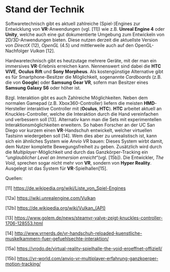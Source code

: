 # Stand der Technik

Softwaretechnisch gibt es aktuell zahlreiche (Spiel-)Engines zur Entwicklung von **VR**-Anwendungen (vgl. [11]) wie z.B. **Unreal Engine 4** oder **Unity**, welche auch eine gut dokumentierte Umgebung zum Entwickeln von 2D/3D-Anwendungen bieten. Diese nutzen derzeit die aktuellste Version von *DirectX* (12), *OpenGL* (4.5) und mittlerweile auch auf den OpenGL-Nachfolger *Vulkan* [12].  

Hardwaretechnisch gibt es heutzutage mehrere Geräte, mit der man ein immersives **VR**-Erlebnis erreichen kann. Nennenswert sind dabei die **HTC VIVE**, **Oculus Rift** und **Sony Morpheus**. Als kostengünstige Alternative gibt es für Smartphone-Besitzer die Möglichkeit, sogenannte *Cardboards* (z.B. die von **Google**) oder **Samsung Gear VR**, sofern man Besitzer eines **Samsung Galaxy S6** oder höher ist. 

Bzgl. Interaktion gibt es auch Zahlreiche Möglichkeiten. Neben dem normalen Gamepad (z.B. Xbox360-Controller) liefern die meisten **HMD**-Hersteller interaktive Controller mit (**Oculus**, **HTC**). **HTC** arbeitet aktuell an Knuckles-Controller, welche die Interaktion durch die Hand vereinfachen und verbessern soll [13]. Alternativ kann man die Sets mit experimentellen Interaktionsmöglichkeiten erweitern. So haben Forscher an der UC San Diego vor kurzem einen **VR**-Handschuh entwickelt, welcher virtuellen Tastsinn wiedergeben soll [14]. Wem dies aber zu unrealistisch ist, kann sich ein ähnliches System wie *Anvio VR* bauen: Dieses System wirbt damit, dem Nutzer komplette Bewegungsfreiheit zu geben. Zusätzlich wird durch die *Multiplayer*-Möglichkeit und durch das Ganzkörper-Tracking ein *“unglaublicher Level an Immersion erreicht“*(vgl. [15b]). Die Entwickler, *The Void*, sprechen sogar nicht mehr von **VR**, sondern von **Hyper Reality**. Ausgelegt ist das System für **VR**-Spielhallen[15].
 
Quellen:

[11] https://de.wikipedia.org/wiki/Liste_von_Spiel-Engines

[12a] https://wiki.unrealengine.com/Vulkan

[12b] https://de.wikipedia.org/wiki/Vulkan_(API)

[13] https://www.golem.de/news/steamvr-valve-zeigt-knuckles-controller-1706-128553.html

[14] http://www.vrnerds.de/vr-handschuh-reloaded-kuenstliche-muskelkammern-fuer-gefuehlsechte-interaktion/

[15a] https://vrodo.de/virtual-reality-spielhalle-the-void-eroeffnet-offiziell/

[15b] https://vr-world.com/anvio-vr-multiplayer-erfahrung-ganzkoerper-motion-tracking/
